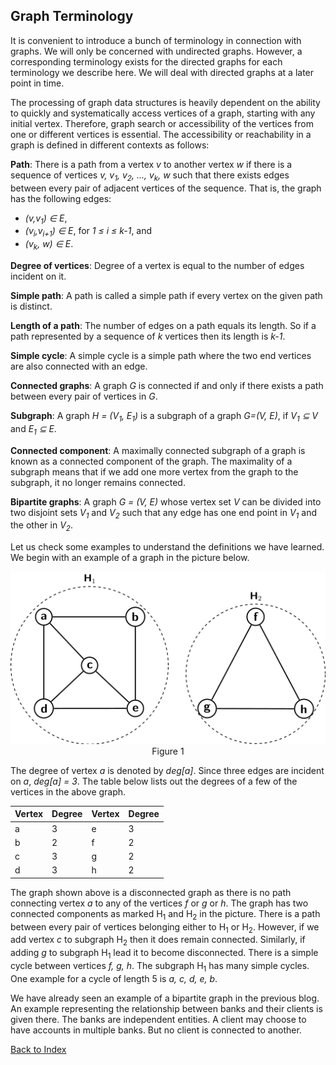 ## Graph Terminology

It is convenient to introduce a bunch of terminology in connection with graphs. We will only be 
concerned with undirected graphs. However, a corresponding
terminology exists for the directed graphs for each terminology we describe here. We will deal with directed graphs at a later point
in time. 

The processing of graph data structures is heavily dependent on the ability to quickly and systematically
access vertices of a graph, starting with any initial vertex. Therefore, graph search or accessibility of 
the vertices from one or different vertices is essential. The 
accessibility or reachability in a graph is defined in different contexts as follows:

<strong>Path</strong>: There is a path from a vertex <i>v</i> to another vertex <i>w</i> if there is
a sequence of vertices <i>v, v<sub>1</sub>, v<sub>2</sub>, ..., v<sub>k</sub>, w</i> such that there 
exists edges between every pair of adjacent vertices of the sequence. That is, the graph has the 
following edges:

- <i>(v,v<sub>1</sub>) &isin; E</i>, 
- <i>(v<sub>i</sub>,v<sub>i+1</sub>) &isin; E</i>, for <i>1 &le; i &le; k-1</i>, and 
- <i>(v<sub>k</sub>, w) &isin; E</i>.

<strong>Degree of vertices</strong>: Degree of a vertex is equal to the number of edges incident on it.

<strong>Simple path</strong>: A path is called a simple path if every vertex on the given path is distinct.

<strong>Length of a path</strong>: The number of edges on a path equals its length. 
So if a path represented by a sequence of <i>k</i> vertices then its length is <i>k-1</i>. 


<strong>Simple cycle</strong>: A simple cycle is a simple path where the two end vertices are also 
connected with an edge. 

<strong>Connected graphs</strong>: A graph <i>G</i> is connected if and only if there exists a
path between every pair of vertices in <i>G</i>.

<strong>Subgraph</strong>: A graph <i>H = (V<sub>1</sub>, E<sub>1</sub>)</i> is a subgraph of a
graph <i>G=(V, E)</i>, if <i>V<sub>1</sub> &#8838; V</i> and <i>E<sub>1</sub> &#8838; E</i>.

<strong>Connected component</strong>: A maximally connected subgraph of a graph is known as a 
connected component of the graph. The maximality of a subgraph means that if we add one more vertex 
from the graph to the subgraph, it no longer remains connected.

<strong>Bipartite graphs</strong>: A graph <i>G = (V, E)</i> whose vertex set <i>V</i> can be divided into
two disjoint sets <i>V<sub>1</sub></i> and <i>V<sub>2</sub></i> such that any edge has one end point in
<i>V<sub>1</sub></i> and the other in <i>V<sub>2</sub></i>. 

Let us check some examples to understand the definitions we have learned. We begin with an example of a 
graph in the picture below.
<p style="text-align:center">
  <img src="../images/graphExample1.png"><br>
  Figure 1
</p>
The degree of vertex <i>a</i> is denoted by <i>deg[a]</i>. Since three edges are incident on <i>a</i>,
<i>deg[a] = 3</i>. The table below lists out the degrees of a few of the vertices in the above graph.

  
| Vertex | Degree  | Vertex  | Degree  | 
|---|---|---|---|
| a  | 3 | e  | 3 | 
| b  | 2 | f  | 2 |
| c  | 3 | g  | 2 |
| d  | 3 | h  | 2 |
  

The graph shown above is a disconnected graph as there is no path connecting vertex <i>a</i> to any of
the vertices <i>f</i> or <i>g</i> or <i>h</i>. The graph has two connected components as marked H<sub>1</sub>
and H<sub>2</sub> in the picture. There is a path between every pair of vertices belonging either to
H<sub>1</sub> or H<sub>2</sub>. However, if we add vertex <i>c</i> to subgraph H<sub>2</sub> then it does
remain connected. Similarly, if adding <i>g</i> to subgraph H<sub>1</sub> lead it to become disconnected.
There is a simple cycle between vertices <i>f, g, h</i>. The subgraph H<sub>1</sub> has many simple cycles. 
One example for a cycle of length 5 is <i>a, c, d, e, b</i>.

We have already seen an example of a bipartite graph in the previous blog. An example representing the 
relationship between banks and their clients is given there. The banks are independent entities. A client may 
choose to have accounts in multiple banks. But no client is connected to another.

[Back to Index](../index.md)

